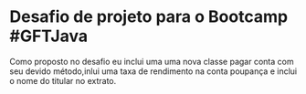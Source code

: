 # Desafio de projeto para o Bootcamp #GFTJava
Como proposto no desafio eu inclui uma uma nova classe pagar conta com seu devido método,inlui uma taxa de rendimento na conta poupança e inclui o nome do titular no extrato.
